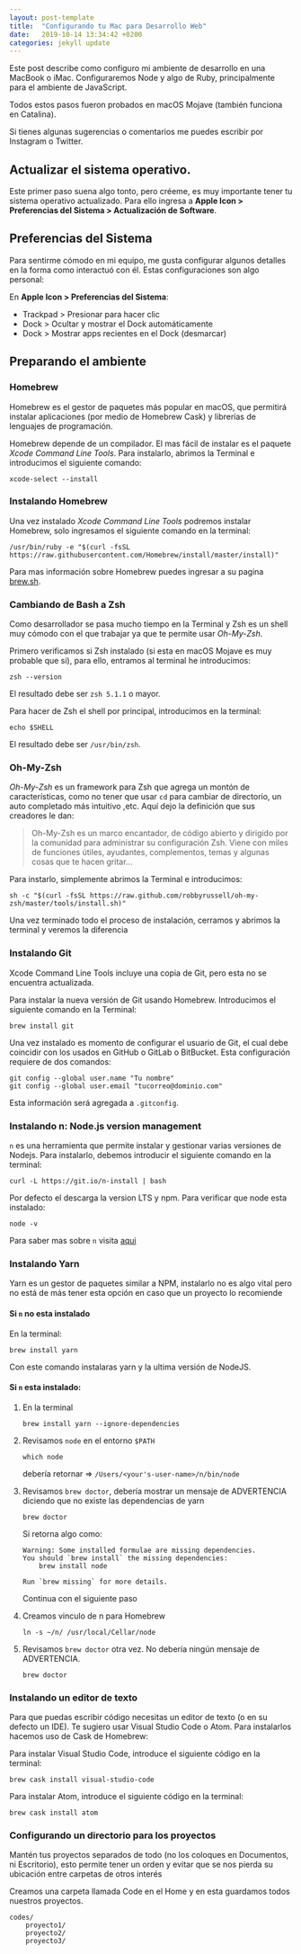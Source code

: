 ```yaml
---
layout: post-template
title:  "Configurando tu Mac para Desarrollo Web"
date:   2019-10-14 13:34:42 +0200
categories: jekyll update
---
```


Este post describe como configuro mi ambiente de desarrollo en una MacBook o iMac. Configuraremos Node y algo de Ruby, principalmente para el ambiente de JavaScript.

Todos estos pasos fueron probados en macOS Mojave (también funciona en Catalina).

Si tienes algunas sugerencias o comentarios me puedes escribir por Instagram o Twitter.

## Actualizar el sistema operativo.

Este primer paso suena algo tonto, pero créeme, es muy importante tener tu sistema operativo actualizado. Para ello ingresa a **Apple Icon > Preferencias del Sistema > Actualización de Software**.

## Preferencias del Sistema

Para sentirme cómodo en mi equipo, me gusta configurar algunos detalles en la forma como interactuó con él. Estas configuraciones son algo personal:

En **Apple Icon > Preferencias del Sistema**:

- Trackpad > Presionar para hacer clic
- Dock > Ocultar y mostrar el Dock automáticamente
- Dock > Mostrar apps recientes en el Dock (desmarcar)

## Preparando el ambiente

### Homebrew

Homebrew es el gestor de paquetes más popular en macOS, que permitirá instalar aplicaciones (por medio de Homebrew Cask) y librerías de lenguajes de programación.

Homebrew depende de un compilador. El mas fácil de instalar es el paquete *Xcode Command Line Tools*. Para instalarlo, abrimos la Terminal e introducimos el siguiente comando:

```shell
xcode-select --install
```

### Instalando Homebrew

Una vez instalado *Xcode Command Line Tools* podremos instalar Homebrew, solo ingresamos el siguiente comando en la terminal:

```shell
/usr/bin/ruby -e "$(curl -fsSL https://raw.githubusercontent.com/Homebrew/install/master/install)"
```

Para mas información sobre Homebrew puedes ingresar a su pagina [brew.sh](https://brew.sh/index_es).

### Cambiando de Bash a Zsh

Como desarrollador se pasa mucho tiempo en la Terminal y Zsh es un shell muy cómodo con el que trabajar ya que te permite usar *Oh-My-Zsh*. 

Primero verificamos si Zsh instalado (si esta en macOS Mojave es muy probable que si), para ello, entramos al terminal he introducimos:

```shell
zsh --version
```

El resultado debe ser `zsh 5.1.1` o mayor. 

Para hacer de Zsh el shell por principal, introducimos en la terminal:

```shell
echo $SHELL
```

El resultado debe ser `/usr/bin/zsh`.

### Oh-My-Zsh

*Oh-My-Zsh* es un framework para Zsh que agrega un montón de características, como no tener que usar `cd` para cambiar de directorio, un auto completado más intuitivo ,etc. Aquí dejo la definición que sus creadores le dan:

> Oh-My-Zsh es un marco encantador, de código abierto y dirigido por la comunidad para administrar su configuración Zsh. Viene con miles de funciones útiles, ayudantes, complementos, temas y algunas cosas que te hacen gritar...

Para instarlo, simplemente abrimos la Terminal e introducimos:


```shell
sh -c "$(curl -fsSL https://raw.github.com/robbyrussell/oh-my-zsh/master/tools/install.sh)"
```

Una vez terminado todo el proceso de instalación, cerramos y abrimos la terminal y veremos la diferencia

### Instalando Git

Xcode Command Line Tools incluye una copia de Git, pero esta no se encuentra actualizada.

Para instalar la nueva versión de Git usando Homebrew. Introducimos el siguiente comando en la Terminal:

```shell
brew install git
```

Una vez instalado es momento de configurar el usuario de Git, el cual debe coincidir con los usados en GitHub o GitLab o BitBucket. Esta configuración requiere de dos comandos:

```shell
git config --global user.name "Tu nombre"
git config --global user.email "tucorreo@dominio.com"
```

Esta información será agregada a `.gitconfig`.

### Instalando n: Node.js version management

`n` es una herramienta que permite instalar y gestionar varias versiones de Nodejs. Para instalarlo, debemos introducir el siguiente comando en la terminal:

```shell
curl -L https://git.io/n-install | bash
```

Por defecto el descarga la version LTS y npm. Para verificar que node esta instalado:

```shell
node -v 
```

Para saber mas sobre `n` visita [aqui](https://github.com/tj/n)

### Instalando Yarn

Yarn es un gestor de paquetes similar a NPM, instalarlo no es algo vital pero no está de más tener esta opción en caso que un proyecto lo recomiende

#### Si `n` no esta instalado

En la terminal:

```shell
brew install yarn
```

Con este comando instalaras yarn y la ultima versión de NodeJS.

#### Si `n` esta instalado:

1. En la terminal

    ```shell
    brew install yarn --ignore-dependencies
    ```

2. Revisamos `node` en el entorno `$PATH`

    ```shell
    which node
    ```
    debería retornar => `/Users/<your's-user-name>/n/bin/node`

3. Revisamos `brew doctor`, debería mostrar un mensaje de ADVERTENCIA diciendo que no existe las dependencias de yarn

    ```shell
    brew doctor
    ```

    Si retorna algo como:
    ```
    Warning: Some installed formulae are missing dependencies.
    You should `brew install` the missing dependencies:
        brew install node

    Run `brew missing` for more details.
    ```
    Continua con el siguiente paso
  
4. Creamos vinculo de n para Homebrew
  
    ```shell
    ln -s ~/n/ /usr/local/Cellar/node
    ```

5. Revisamos `brew doctor` otra vez. No debería ningún mensaje de ADVERTENCIA.

    ```shell
    brew doctor
    ```

### Instalando un editor de texto

Para que puedas escribir código necesitas un editor de texto (o en su defecto un IDE). Te sugiero usar Visual Studio Code o Atom. Para instalarlos hacemos uso de Cask de Homebrew:

Para instalar Visual Studio Code, introduce el siguiente código en la terminal:

```shell
brew cask install visual-studio-code
```

Para instalar Atom, introduce el siguiente código en la terminal:

```shell
brew cask install atom
```

### Configurando un directorio para los proyectos

Mantén tus proyectos separados de todo (no los coloques en Documentos, ni Escritorio), esto permite tener un orden y evitar que se nos pierda su ubicación entre carpetas de otros interés

Creamos una carpeta llamada Code en el Home y en esta guardamos todos nuestros proyectos.

```
codes/
    proyecto1/
    proyecto2/
    proyecto3/
```